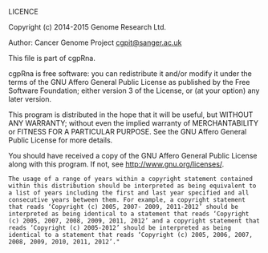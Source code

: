LICENCE

Copyright (c) 2014-2015 Genome Research Ltd.

Author: Cancer Genome Project cgpit@sanger.ac.uk

This file is part of cgpRna.

cgpRna is free software: you can redistribute it and/or modify it under the terms of the GNU Affero General Public License as published by the Free Software Foundation; either version 3 of the License, or (at your option) any later version.

This program is distributed in the hope that it will be useful, but WITHOUT ANY WARRANTY; without even the implied warranty of MERCHANTABILITY or FITNESS FOR A PARTICULAR PURPOSE. See the GNU Affero General Public License for more details.

You should have received a copy of the GNU Affero General Public License along with this program. If not, see http://www.gnu.org/licenses/.

    The usage of a range of years within a copyright statement contained within this distribution should be interpreted as being equivalent to a list of years including the first and last year specified and all consecutive years between them. For example, a copyright statement that reads ‘Copyright (c) 2005, 2007- 2009, 2011-2012’ should be interpreted as being identical to a statement that reads ‘Copyright (c) 2005, 2007, 2008, 2009, 2011, 2012’ and a copyright statement that reads ‘Copyright (c) 2005-2012’ should be interpreted as being identical to a statement that reads ‘Copyright (c) 2005, 2006, 2007, 2008, 2009, 2010, 2011, 2012’."


